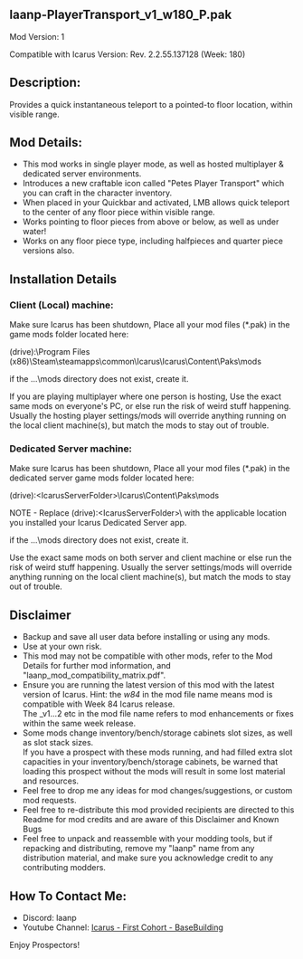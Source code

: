 laanp-PlayerTransport_v1_w180_P.pak
----------------------------------------------------------------------
Mod Version: 1

Compatible with Icarus Version: Rev. 2.2.55.137128 (Week: 180)

## Description:
Provides a quick instantaneous teleport to a pointed-to floor location, within visible range. 

## Mod Details:
- This mod works in single player mode, as well as hosted multiplayer & dedicated server environments.
- Introduces a new craftable icon called "Petes Player Transport" which you can craft in the character inventory.
- When placed in your Quickbar and activated, LMB allows quick teleport to the center of any floor piece within visible range.
- Works pointing to floor pieces from above or below, as well as under water!
- Works on any floor piece type, including halfpieces and quarter piece versions also.

## Installation Details

### Client (Local) machine:
Make sure Icarus has been shutdown, 
Place all your mod files (*.pak) in the game mods folder located here:

(drive):\Program Files (x86)\Steam\steamapps\common\Icarus\Icarus\Content\Paks\mods

if the ...\mods directory does not exist, create it.

If you are playing multiplayer where one person is hosting, Use the exact same mods
on everyone's PC, or else run the risk of weird stuff happening.
Usually the hosting player settings/mods will override anything running on the local client machine(s), but match the mods to stay out of trouble.

### Dedicated Server machine:
Make sure Icarus has been shutdown, 
Place all your mod files (*.pak) in the dedicated server game mods folder located here:

(drive):\<IcarusServerFolder>\Icarus\Content\Paks\mods

NOTE - Replace (drive):\<IcarusServerFolder>\ with the applicable location you installed your Icarus Dedicated Server app.

if the ...\mods directory does not exist, create it.

Use the exact same mods on both server and client machine or else run the risk of weird stuff happening.
Usually the server settings/mods will override anything running on the local client machine(s), but match the mods to stay out of trouble.


## Disclaimer
- Backup and save all user data before installing or using any mods.
- Use at your own risk.
- This mod may not be compatible with other mods, refer to the Mod Details for further mod information, and "laanp_mod_compatibility_matrix.pdf". 
- Ensure you are running the latest version of this mod with the latest version of Icarus.  Hint: the _w84_ in the mod file name means mod is compatible with Week 84 Icarus release.  
  The _v1...2 etc in the mod file name refers to mod enhancements or fixes within the same week release. 
- Some mods change inventory/bench/storage cabinets slot sizes, as well as slot stack sizes.  
  If you have a prospect with these mods running, and had filled extra slot capacities in your inventory/bench/storage cabinets, be warned that loading this prospect without the mods will result in some lost material and resources. 
- Feel free to drop me any ideas for mod changes/suggestions, or custom mod requests.
- Feel free to re-distribute this mod provided recipients are directed to this Readme for mod credits and are aware of this Disclaimer and Known Bugs
- Feel free to unpack and reassemble with your modding tools, but if repacking and distributing, remove my "laanp" name from any distribution material,
   and make sure you acknowledge credit to any contributing modders.

## How To Contact Me:

- Discord: laanp
- Youtube Channel: [Icarus - First Cohort - BaseBuilding](https://www.youtube.com/channel/UCQWq0BjD4mnUkAZgRwwigNQ) 

Enjoy Prospectors!






























































































































































































